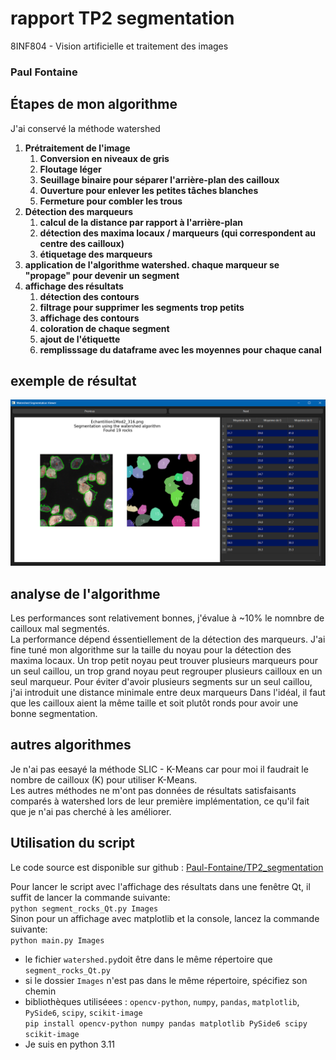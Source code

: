 # rapport TP2 segmentation
8INF804 - Vision artificielle et traitement des images  
### Paul Fontaine 

## Étapes de mon algorithme
J'ai conservé la méthode watershed
1. **Prétraitement de l'image**
   1. **Conversion en niveaux de gris**
   2. **Floutage léger**
   3. **Seuillage binaire pour séparer l'arrière-plan des cailloux**
   4.  **Ouverture pour enlever les petites tâches blanches**
   5.  **Fermeture pour combler les trous**
2. **Détection des marqueurs**
   1. **calcul de la distance par rapport à l'arrière-plan**
   2. **détection des maxima locaux / marqueurs (qui correspondent au centre des cailloux)**
   3. **étiquetage des marqueurs**
3. **application de l'algorithme watershed. chaque marqueur se "propage" pour devenir un segment**
4. **affichage des résultats**
   1. **détection des contours**
   2. **filtrage pour supprimer les segments trop petits**
   3. **affichage des contours**
   4. **coloration de chaque segment**
   5. **ajout de l'étiquette**
   6. **remplisssage du dataframe avec les moyennes pour chaque canal**

## exemple de résultat
![](.rapport_images/exemple_res.png)

## analyse de l'algorithme
Les performances sont relativement bonnes, j'évalue à ~10% le nomnbre de cailloux mal segmentés.  
La performance dépend éssentiellement de la détection des marqueurs. J'ai fine tuné mon algorithme sur la taille du noyau pour la détection des maxima locaux.
Un trop petit noyau peut trouver plusieurs marqueurs pour un seul caillou, un trop grand noyau peut regrouper plusieurs cailloux en un seul marqueur.
Pour éviter d'avoir plusieurs segments sur un seul caillou, j'ai introduit une distance minimale entre deux marqueurs
Dans l'idéal, il faut que les cailloux aient la même taille et soit plutôt ronds pour avoir une bonne segmentation.

## autres algorithmes
Je n'ai pas eesayé la méthode SLIC - K-Means car pour moi il faudrait le nombre de cailloux (K) pour utiliser K-Means.  
Les autres méthodes ne m'ont pas données de résultats satisfaisants comparés à watershed lors de leur première implémentation, ce qu'il fait que je n'ai pas cherché à les améliorer.

## Utilisation du script
Le code source est disponible sur github : [Paul-Fontaine/TP2_segmentation](https://github.com/Paul-Fontaine/TP2_segmentation/)  
  
Pour lancer le script avec l'affichage des résultats dans une fenêtre Qt, il suffit de lancer la commande suivante:  
```python segment_rocks_Qt.py Images```  
Sinon pour un affichage avec matplotlib et la console, lancez la commande suivante:  
```python main.py Images```

- le fichier `watershed.py`doit être dans le même répertoire que `segment_rocks_Qt.py`
- si le dossier `Images` n'est pas dans le même répertoire, spécifiez son chemin
- bibliothèques utiliséees : `opencv-python`, `numpy`, `pandas`, `matplotlib`, `PySide6`, `scipy`, `scikit-image`  
```pip install opencv-python numpy pandas matplotlib PySide6 scipy scikit-image```
- Je suis en python 3.11
